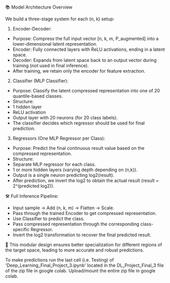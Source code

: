 📚 Model Architecture Overview

We build a three-stage system for each (n, k) setup:

1. Encoder-Decoder:
  - Purpose: Compress the full input vector [n, k, m, P_augmented] into a lower-dimensional latent representation.
  - Encoder: Fully connected layers with ReLU activations, ending in a latent space.
  - Decoder: Expands from latent space back to an output vector during training (not used in final inference).
  - After training, we retain only the encoder for feature extraction.

2. Classifier (MLP Classifier):
  - Purpose: Classify the latent compressed representation into one of 20 quantile-based classes.
  - Structure:
  - 1 hidden layer
  - ReLU activation
  - Output layer with 20 neurons (for 20 class labels).
  - The classifier decides which regressor should be used for final prediction.

3. Regressors (One MLP Regressor per Class):
  - Purpose: Predict the final continuous result value based on the compressed representation.
  - Structure:
   - Separate MLP regressor for each class.
   - 1 or more hidden layers (varying depth depending on (n,k)).
   - Output is a single neuron predicting log2(result).
  - After prediction, we invert the log2 to obtain the actual result (result = 2^(predicted log2)).

🛠 Full Inference Pipeline:
  - Input sample -> Add (n, k, m) -> Flatten -> Scale.
  - Pass through the trained Encoder to get compressed representation.
  - Use Classifier to predict the class.
  - Pass compressed representation through the corresponding class-specific Regressor.
  - Invert the log2 transformation to recover the final predicted result.

🚀 This modular design ensures better specialization for different regions of the target space, leading to more accurate and robust predictions.

To make predictions run the last cell (i.e. Testing) of 'Deep_Learning_Final_Project_3.ipynb' located in the DL_Project_Final_3 file of the zip file in google colab. Upload/mount the entire zip file in google colab.

